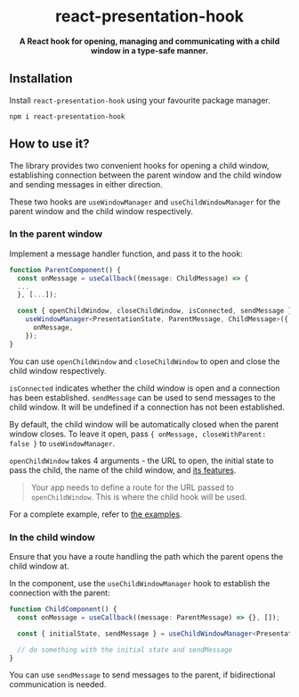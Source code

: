 <div align="center">

# react-presentation-hook

**A React hook for opening, managing and communicating with a child window in a type-safe manner.**

</div>

## Installation

Install `react-presentation-hook` using your favourite package manager.

```shell
npm i react-presentation-hook
```

## How to use it?

The library provides two convenient hooks for opening a child window, establishing
connection between the parent window and the child window and sending messages
in either direction.

These two hooks are `useWindowManager` and `useChildWindowManager` for the parent
window and the child window respectively.

### In the parent window

Implement a message handler function, and pass it to the hook:

```typescript
function ParentComponent() {
  const onMessage = useCallback((message: ChildMessage) => {
  ...
  }, [...]);

  const { openChildWindow, closeChildWindow, isConnected, sendMessage } =
    useWindowManager<PresentationState, ParentMessage, ChildMessage>({
      onMessage,
    });
}
```

You can use `openChildWindow` and `closeChildWindow` to open and close the child window
respectively.

`isConnected` indicates whether the child window is open and a connection
has been established. `sendMessage` can be used to send messages
to the child window. It will be undefined if a connection has not been
established.

By default, the child window will be automatically closed when the
parent window closes. To leave it open, pass `{ onMessage, closeWithParent: false }`
to `useWindowManager`.

`openChildWindow` takes 4 arguments - the URL to open, the initial state to pass the child,
the name of the child window, and
[its features](https://developer.mozilla.org/en-US/docs/Web/API/Window/open#windowfeatures).

> Your app needs to define a route for the URL passed to `openChildWindow`.
> This is where the child hook will be used.

For a complete example, refer to
[the examples](https://github.com/davidsteiner/react-presentation-hook/blob/main/examples/vite-tanstack-app/src/routes/index.tsx).

### In the child window

Ensure that you have a route handling the path which the parent opens
the child window at.

In the component, use the `useChildWindowManager` hook to
establish the connection with the parent:

```typescript
function ChildComponent() {
  const onMessage = useCallback((message: ParentMessage) => {}, []);

  const { initialState, sendMessage } = useChildWindowManager<PresentationState, ParentMessage, ChildMessage>({ onMessage });

  // do something with the initial state and sendMessage
}
```

You can use `sendMessage` to send messages to the parent,
if bidirectional communication is needed.
